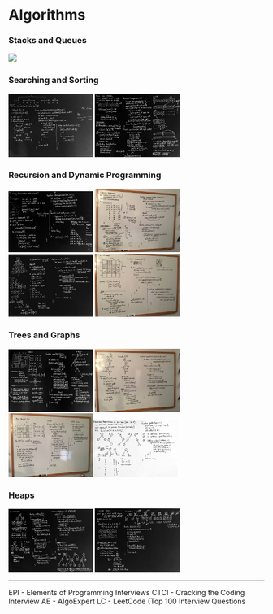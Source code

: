 # Algorithms

### Stacks and Queues

<a href="markdown/stacks_and_queues/blgs_with_view.md"><img src="images/blgs_with_view.jpg" width="33%" /></a> 

### Searching and Sorting

<a href="markdown/searching_and_sorting/add_interval.md"><img src="images/epi13.9-2.jpg" width="33%" /></a> <a href="markdown/searching_and_sorting/find_kth_largest.md"><img src="images/findkthlargest-2.jpg" width="33%" /></a>

### Recursion and Dynamic Programming

<a href="markdown/recursion_and_dynamic/decompose_string.md"><img src="images/decomposestring-2.jpg" width="33%" /></a> <a href="markdown/recursion_and_dynamic/knapsack_problem.md"><img src="images/knapsack_problem.jpg" width="33%" /></a> <a href="markdown/recursion_and_dynamic/min_path_in_triangle.md"><img src="images/min_path_in_triangle.jpg" width="33%" /></a> <a href="markdown/recursion_and_dynamic/n_queens.md"><img src="images/n_queens.jpg" width="33%" /></a>

### Trees and Graphs

<a href="markdown/trees_and_graphs/maze_solver.md"><img src="images/maze_solver.jpg" width="33%" /></a> <a href="markdown/trees_and_graphs/maze_solver.md"><img src="images/maze_solver2.jpg" width="33%" /></a> <a href="markdown/trees_and_graphs/paint_bucket.md"><img src="images/paint_bucket.jpg" width="33%" /></a><a href="markdown/trees_and_graphs/bin_tree_structure_permutations.md"><img src="images/bin_tree_structure_permutations.jpg" width="33%" /></a>

### Heaps

<a href="markdown/heaps/min_heap.md"><img src="images/minheap-2.jpg" width="33%" /></a> <a href="markdown/heaps/sort_k_sorted.md"><img src="images/sortksorted-2.jpg" width="33%" /></a>

---

EPI - Elements of Programming Interviews
CTCI - Cracking the Coding Interview
AE - AlgoExpert
LC - LeetCode (Top 100 Interview Questions


